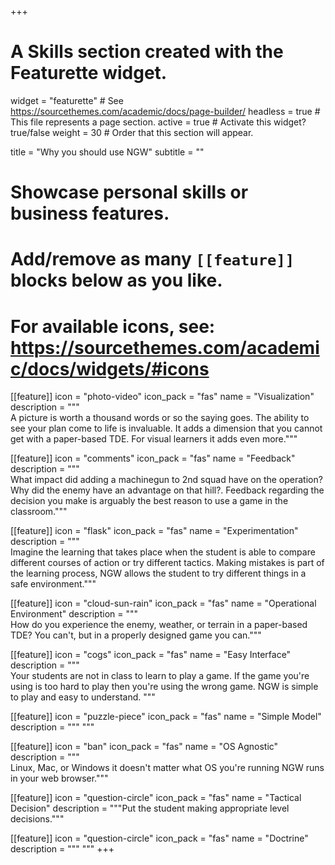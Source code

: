 +++
# A Skills section created with the Featurette widget.
widget = "featurette"  # See https://sourcethemes.com/academic/docs/page-builder/
headless = true  # This file represents a page section.
active = true  # Activate this widget? true/false
weight = 30  # Order that this section will appear.

title = "Why you should use NGW"
subtitle = ""

# Showcase personal skills or business features.
# 
# Add/remove as many `[[feature]]` blocks below as you like.
# 
# For available icons, see: https://sourcethemes.com/academic/docs/widgets/#icons

[[feature]]
  icon = "photo-video"
  icon_pack = "fas"
  name = "Visualization"
  description = """  
  A picture is worth a thousand words or so the saying goes. The ability to see
  your plan come to life is invaluable. It adds a dimension that you cannot get
  with a paper-based TDE. For visual learners it adds even more."""
  
[[feature]]
  icon = "comments"
  icon_pack = "fas"
  name = "Feedback"
  description = """  
  What impact did adding a machinegun to 2nd squad have on the operation? Why
  did the enemy have an advantage on that hill?. Feedback regarding the decision
  you make is arguably the best reason to use a game in the classroom."""  
  
[[feature]]
  icon = "flask"
  icon_pack = "fas"
  name = "Experimentation"
  description = """  
  Imagine the learning that takes place when the student is able to compare
  different courses of action or try different tactics. Making mistakes is part
  of the learning process, NGW allows the student to try different things in a
  safe environment."""

  [[feature]]
  icon = "cloud-sun-rain"
  icon_pack = "fas"
  name = "Operational Environment"
  description = """  
  How do you experience the enemy, weather, or terrain in a paper-based TDE? You
  can't, but in a properly designed game you can."""  
  
  [[feature]]
  icon = "cogs"
  icon_pack = "fas"
  name = "Easy Interface"
  description = """  
  Your students are not in class to learn to play a game. If the game you're
  using is too hard to play then you're using the wrong game. NGW is simple to
  play and easy to understand. """

  [[feature]]
  icon = "puzzle-piece"
  icon_pack = "fas"
  name = "Simple Model"
  description = """ """  
  
[[feature]]
  icon = "ban"
  icon_pack = "fas"
  name = "OS Agnostic"
  description = """  
  Linux, Mac, or Windows it doesn't matter what OS you're running NGW runs in
  your web browser."""

  [[feature]]
  icon = "question-circle"
  icon_pack = "fas"
  name = "Tactical Decision"
  description = """Put the student making appropriate level decisions."""  
  
  [[feature]]
  icon = "question-circle"
  icon_pack = "fas"
  name = "Doctrine"
  description = """ """
+++
